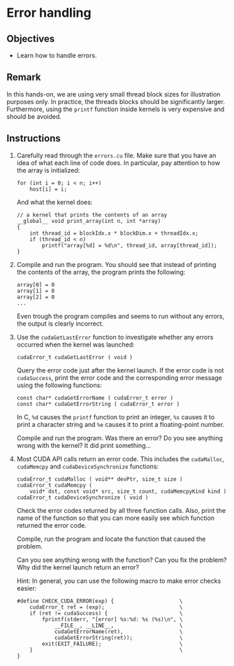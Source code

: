 # Error handling

## Objectives

 - Learn how to handle errors.

## Remark

In this hands-on, we are using very small thread block sizes for illustration
purposes only. In practice, the threads blocks should be significantly larger.
Furthermore, using the `printf` function inside kernels is very expensive and
should be avoided.

## Instructions

 1. Carefully read through the `errors.cu` file. Make sure that you have an idea
    of what each line of code does. In particular, pay attention to how the
    array is initialized:
    
    ```
    for (int i = 0; i < n; i++)
        host[i] = i;
    ```

    And what the kernel does:
    
    ```
    // a kernel that prints the contents of an array
    __global__ void print_array(int n, int *array)
    {
        int thread_id = blockIdx.x * blockDim.x + threadIdx.x;
        if (thread_id < n)
            printf("array[%d] = %d\n", thread_id, array[thread_id]);
    }
    ```
    
 2. Compile and run the program. You should see that instead of printing the
    contents of the array, the program prints the following:
    
    ```
    array[0] = 0
    array[1] = 0
    array[2] = 0
    ...
    ```
    
    Even trough the program compiles and seems to run without any errors, the
    output is clearly incorrect.

 3. Use the `cudaGetLastError` function to investigate whether any errors
    occurred when the kernel was launched:
 
    ```
    cudaError_t cudaGetLastError ( void )
    ```

    Query the error code just after the kernel launch. If the error code is not
    `cudaSuccess`, print the error code and the corresponding error message
    using the following functions:
    
    ```
    const char* cudaGetErrorName ( cudaError_t error )
    const char* cudaGetErrorString ( cudaError_t error )
    ```

    In C, `%d` causes the `printf` function to print an integer, `%s` causes
    it to print a character string and `%e` causes it to print a floating-point
    number.
    
    Compile and run the program. Was there an error? Do you see anything wrong
    with the kernel? It did print something...
    
 4. Most CUDA API calls return an error code. This includes the `cudaMalloc`,
    `cudaMemcpy` and `cudaDeviceSynchronize` functions:
    
    ```
    ​cudaError_t cudaMalloc ( void** devPtr, size_t size )
    cudaError_t cudaMemcpy ( 
        void* dst, const void* src, size_t count, cudaMemcpyKind kind )
    cudaError_t cudaDeviceSynchronize ( void )
    ```
    
    Check the error codes returned by all three function calls. Also, print the
    name of the function so that you can more easily see which function returned 
    the error code. 
    
    Compile, run the program and locate the function that caused the problem.
    
    Can you see anything wrong with the function? Can you fix the problem? Why
    did the kernel launch return an error?
    
    Hint: In general, you can use the following macro to make error checks
    easier:
    
    ```
    #define CHECK_CUDA_ERROR(exp) {                     \
        cudaError_t ret = (exp);                        \
        if (ret != cudaSuccess) {                       \
            fprintf(stderr, "[error] %s:%d: %s (%s)\n", \
                __FILE__, __LINE__,                     \
                cudaGetErrorName(ret),                  \
                cudaGetErrorString(ret));               \
            exit(EXIT_FAILURE);                         \
        }                                               \
    }
    ```

